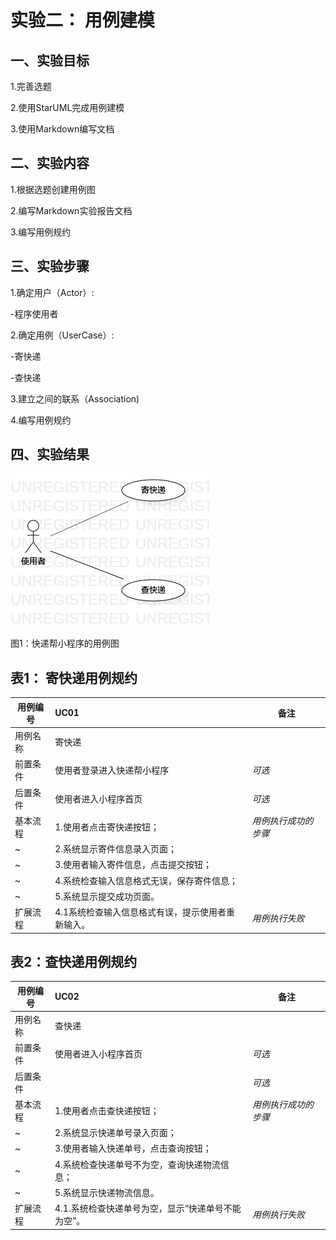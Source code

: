#  实验二： 用例建模



## 一、实验目标



1.完善选题

2.使用StarUML完成用例建模

3.使用Markdown编写文档



##  二、实验内容



1.根据选题创建用例图

2.编写Markdown实验报告文档

3.编写用例规约



## 三、实验步骤



1.确定用户（Actor）:

  -程序使用者

2.确定用例（UserCase）:

  -寄快递

  -查快递

3.建立之间的联系（Association)

4.编写用例规约



##  四、实验结果



![用例图](./Lab2_UseCaseDiagram.jpg)

图1：快递帮小程序的用例图



##  表1： 寄快递用例规约



| 用例编号 | UC01                                              | 备注                 |
| -------- | :------------------------------------------------ | -------------------- |
| 用例名称 | 寄快递                                            |                      |
| 前置条件 | 使用者登录进入快递帮小程序                        | *可选*               |
| 后置条件 | 使用者进入小程序首页                              | *可选*               |
| 基本流程 | 1.使用者点击寄快递按钮；                          | *用例执行成功的步骤* |
| ~        | 2.系统显示寄件信息录入页面；                      |                      |
| ~        | 3.使用者输入寄件信息，点击提交按钮；              |                      |
| ~        | 4.系统检查输入信息格式无误，保存寄件信息；        |                      |
| ~        | 5.系统显示提交成功页面。                          |                      |
| 扩展流程 | 4.1系统检查输入信息格式有误，提示使用者重新输入。 | *用例执行失败*       |



## 表2：查快递用例规约



| 用例编号 | UC02                                               | 备注                 |
| -------- | :------------------------------------------------- | -------------------- |
| 用例名称 | 查快递                                             |                      |
| 前置条件 | 使用者进入小程序首页                               | *可选*               |
| 后置条件 |                                                    | *可选*               |
| 基本流程 | 1.使用者点击查快递按钮；                           | *用例执行成功的步骤* |
| ~        | 2.系统显示快递单号录入页面；                       |                      |
| ~        | 3.使用者输入快递单号，点击查询按钮；               |                      |
| ~        | 4.系统检查快递单号不为空，查询快递物流信息；       |                      |
| ~        | 5.系统显示快递物流信息。                           |                      |
| 扩展流程 | 4.1.系统检查快递单号为空，显示“快递单号不能为空”。 | *用例执行失败*       |



